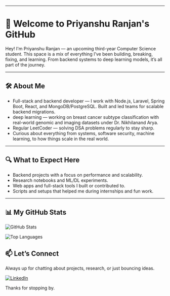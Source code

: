 

---

# 👋 Welcome to Priyanshu Ranjan's GitHub

Hey! I'm Priyanshu Ranjan — an upcoming third-year Computer Science student. This space is a mix of everything I’ve been building, breaking, fixing, and learning. From backend systems to deep learning models, it’s all part of the journey.

---

## 🛠️ About Me

- Full-stack and backend developer — I work with Node.js, Laravel, Spring Boot, React, and MongoDB/PostgreSQL. Built and led teams for scalable backend migrations.
- deep learning — working on breast cancer subtype classification with real-world genomic and imaging datasets under Dr. Nikhilanand Arya.
- Regular LeetCoder — solving DSA problems regularly to stay sharp.
- Curious about everything from systems, software security, machine learning, to how things scale in the real world.

---

## 🔍 What to Expect Here

- Backend projects with a focus on performance and scalability.
- Research notebooks and ML/DL experiments.
- Web apps and full-stack tools I built or contributed to.
- Scripts and setups that helped me during internships and fun work.

---

## 📊 My GitHub Stats

![GitHub Stats](https://github-readme-stats.vercel.app/api?username=priyanshuranjan2024&show_icons=true&theme=dark)

![Top Languages](https://github-readme-stats.vercel.app/api/top-langs/?username=priyanshuranjan2024&layout=compact&theme=dark)


## 📫 Let’s Connect

Always up for chatting about projects, research, or just bouncing ideas.

[![LinkedIn](https://img.shields.io/badge/LinkedIn-Connect-blue)](https://www.linkedin.com/in/priyanshu-ranjan-2261b6257/)

Thanks for stopping by.




<!---
priyanshuranjan2024/priyanshuranjan2024 is a ✨ special ✨ repository because its `README.md` (this file) appears on your GitHub profile.
You can click the Preview link to take a look at your changes.
--->
